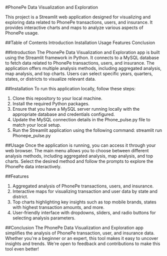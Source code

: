 #PhonePe Data Visualization and Exploration

This project is a Streamlit web application designed for visualizing and exploring data related to PhonePe transactions, users, and insurance. It provides interactive charts and maps to analyze various aspects of PhonePe usage.

##Table of Contents
Introduction
Installation
Usage
Features
Conclusion

##Introduction
The PhonePe Data Visualization and Exploration app is built using the Streamlit framework in Python. It connects to a MySQL database to fetch data related to PhonePe transactions, users, and insurance. The application offers multiple analysis methods, including aggregated analysis, map analysis, and top charts. Users can select specific years, quarters, states, or districts to visualize relevant data.

##Installation
To run this application locally, follow these steps:
1. Clone this repository to your local machine.
2. Install the required Python packages.
3. Ensure that you have a MySQL server running locally with the appropriate database and credentials configured.
4. Update the MySQL connection details in the Phone_pulse.py file to match your local setup.
5. Run the Streamlit application using the following command:
   streamlit run Phonepe_pulse.py
   
##Usage
Once the application is running, you can access it through your web browser. The main menu allows you to choose between different analysis methods, including aggregated analysis, map analysis, and top charts. Select the desired method and follow the prompts to explore the PhonePe data interactively.

##Features
1. Aggregated analysis of PhonePe transactions, users, and insurance.
2. Interactive maps for visualizing transaction and user data by state and district.
3. Top charts highlighting key insights such as top mobile brands, states with highest transaction amounts, and more.
4. User-friendly interface with dropdowns, sliders, and radio buttons for selecting analysis parameters.

##Conclusion
The PhonePe Data Visualization and Exploration app simplifies the analysis of PhonePe transaction, user, and insurance data. Whether you're a beginner or an expert, this tool makes it easy to uncover insights and trends. We're open to feedback and contributions to make this tool even better!
